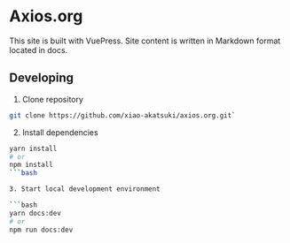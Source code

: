 # Axios.org

This site is built with VuePress. Site content is written in Markdown format located in docs.

## Developing

1. Clone repository

```bash
git clone https://github.com/xiao-akatsuki/axios.org.git`
```

2. Install dependencies

```bash
yarn install
# or
npm install
```bash

3. Start local development environment

```bash
yarn docs:dev 
# or 
npm run docs:dev
```